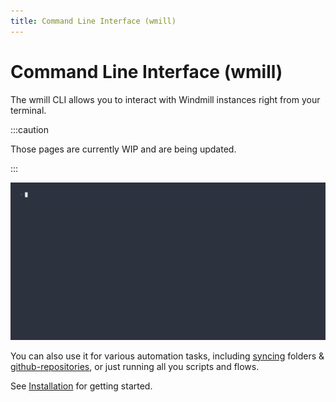 ```yaml
---
title: Command Line Interface (wmill)
---
```


# Command Line Interface (wmill)

The wmill CLI allows you to interact with Windmill instances right from your
terminal.

:::caution

Those pages are currently WIP and are being updated.

:::

![Windmill CLI](../../assets/advanced/cli/setup.gif)

You can also use it for various automation tasks, including
[syncing](./syncing.md) folders &
[github-repositories](./syncing.md#stateful-sycing), or just running all you scripts and flows.

See [Installation](./installation.md) for getting started.
